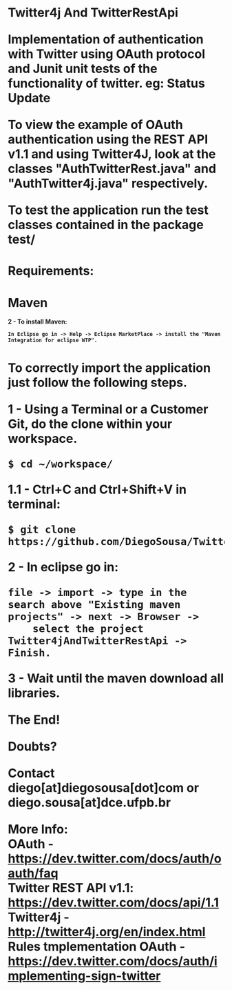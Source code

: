 <h1>Twitter4j And TwitterRestApi

Implementation of authentication with Twitter using OAuth protocol and 
Junit unit tests of the functionality of twitter. eg: Status Update

To view the example of OAuth authentication using the REST API v1.1 and using Twitter4J, 
look at the classes "AuthTwitterRest.java" and "AuthTwitter4j.java" respectively.

To test the application run the test classes contained in the package test/

<h1>Requirements:

# Maven<br />

<b>2 - To install Maven:<b>

	In Eclipse go in -> Help -> Eclipse MarketPlace -> install the "Maven Integration for eclipse WTP".

<h1>To correctly import the application just follow the following steps.

<b>1 - Using a Terminal or a Customer Git, do the clone within your workspace.<b>

	$ cd ~/workspace/

<b>1.1 - Ctrl+C and Ctrl+Shift+V in terminal:<b>

	$ git clone https://github.com/DiegoSousa/Twitter4jAndTwitterRestApi.git

<b>2 - In eclipse go in:<b>

	file -> import -> type in the search above "Existing maven projects" -> next -> Browser ->
        select the project Twitter4jAndTwitterRestApi -> Finish.

<b>3 - Wait until the maven download all libraries.<b>

<b>The End!<b>

<b>Doubts?<b>

<b>Contact</b> diego[at]diegosousa[dot]com <b>or</b> diego.sousa[at]dce.ufpb.br

More Info:<br />
OAuth - https://dev.twitter.com/docs/auth/oauth/faq<br />
Twitter REST API v1.1: https://dev.twitter.com/docs/api/1.1<br />
Twitter4j - http://twitter4j.org/en/index.html<br />
Rules tmplementation OAuth - https://dev.twitter.com/docs/auth/implementing-sign-twitter

